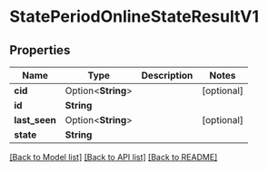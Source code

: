 # StatePeriodOnlineStateResultV1

## Properties

Name | Type | Description | Notes
------------ | ------------- | ------------- | -------------
**cid** | Option<**String**> |  | [optional]
**id** | **String** |  |
**last_seen** | Option<**String**> |  | [optional]
**state** | **String** |  |

[[Back to Model list]](./README.md#documentation-for-models) [[Back to API list]](./README.md#documentation-for-api-endpoints) [[Back to README]](../README.md)
